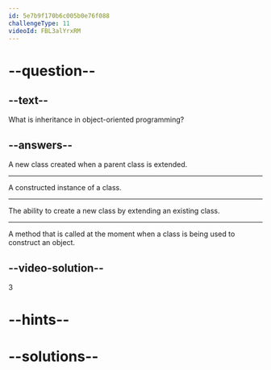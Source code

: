 ```yaml
---
id: 5e7b9f170b6c005b0e76f088
challengeType: 11
videoId: FBL3alYrxRM
---
```


# --question--

## --text--

What is inheritance in object-oriented programming?

## --answers--

A new class created when a parent class is extended.

---

A constructed instance of a class.

---

The ability to create a new class by extending an existing class.

---

A method that is called at the moment when a class is being used to construct an object.

## --video-solution--

3

# --hints--


# --solutions--

